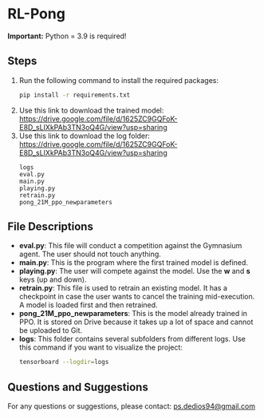# RL-Pong

**Important:** Python = 3.9 is required!

## Steps
1. Run the following command to install the required packages:
   ```bash
   pip install -r requirements.txt
   ```
2. Use this link to download the trained model: https://drive.google.com/file/d/1625ZC9GQFoK-E8D_sLIXkPAb3TN3oQ4G/view?usp=sharing
3. Use this link to download the log folder: https://drive.google.com/file/d/1625ZC9GQFoK-E8D_sLIXkPAb3TN3oQ4G/view?usp=sharing
   ```
   logs
   eval.py
   main.py
   playing.py
   retrain.py
   pong_21M_ppo_newparameters
   ```

## File Descriptions
- **eval.py**: This file will conduct a competition against the Gymnasium agent. The user should not touch anything.
- **main.py**: This is the program where the first trained model is defined.
- **playing.py**: The user will compete against the model. Use the **w** and **s** keys (up and down).
- **retrain.py**: This file is used to retrain an existing model. It has a checkpoint in case the user wants to cancel the training mid-execution. A model is loaded first and then retrained.
- **pong_21M_ppo_newparameters**: This is the model already trained in PPO. It is stored on Drive because it takes up a lot of space and cannot be uploaded to Git.
- **logs**: This folder contains several subfolders from different logs. Use this command if you want to visualize the project:
  ```bash
  tensorboard --logdir=logs
  ```

## Questions and Suggestions
For any questions or suggestions, please contact: [ps.dedios94@gmail.com](mailto:ps.dedios94@gmail.com)
